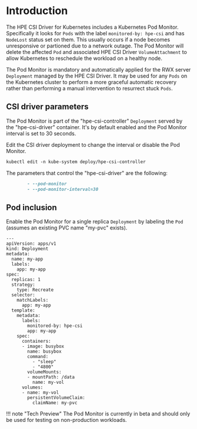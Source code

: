# Introduction

The HPE CSI Driver for Kubernetes includes a Kubernetes Pod Monitor. Specifically it looks for `Pods` with the label `monitored-by: hpe-csi` and has `NodeLost` status set on them. This usually occurs if a node becomes unresponsive or partioned due to a network outage. The Pod Monitor will delete the affected `Pod` and associated HPE CSI Driver `VolumeAttachment` to allow Kubernetes to reschedule the workload on a healthy node.

The Pod Monitor is mandatory and automatically applied for the RWX server `Deployment` managed by the HPE CSI Driver. It may be used for any `Pods` on the Kubernetes cluster to perform a more graceful automatic recovery rather than performing a manual intervention to resurrect stuck `Pods`.

## CSI driver parameters

The Pod Monitor is part of the "hpe-csi-controller" `Deployment` served by the "hpe-csi-driver" container. It's by default enabled and the Pod Monitor interval is set to 30 seconds.

Edit the CSI driver deployment to change the interval or disable the Pod Monitor. 

```markdown
kubectl edit -n kube-system deploy/hpe-csi-controller
```

The parameters that control the "hpe-csi-driver" are the following:

```markdown
        - --pod-monitor
        - --pod-monitor-interval=30
```

## Pod inclusion

Enable the Pod Monitor for a single replica `Deployment` by labeling the `Pod` (assumes an existing PVC name "my-pvc" exists).

```
---
apiVersion: apps/v1
kind: Deployment
metadata:
  name: my-app
  labels:
    app: my-app
spec:
  replicas: 1
  strategy:
    type: Recreate
  selector:
    matchLabels:
      app: my-app
  template:
    metadata:
      labels:
        monitored-by: hpe-csi
        app: my-app
    spec:
      containers:
      - image: busybox
        name: busybox
        command:
          - "sleep"
          - "4800"
        volumeMounts:
        - mountPath: /data
          name: my-vol
      volumes:
      - name: my-vol
        persistentVolumeClaim:
          claimName: my-pvc
```

!!! note "Tech Preview"
    The Pod Monitor is currently in beta and should only be used for testing on non-production workloads.

